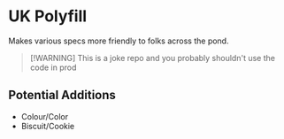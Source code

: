 # UK Polyfill

Makes various specs more friendly to folks across the pond.

> [!WARNING] This is a joke repo and you probably shouldn't use the code in prod

## Potential Additions

- Colour/Color
- Biscuit/Cookie